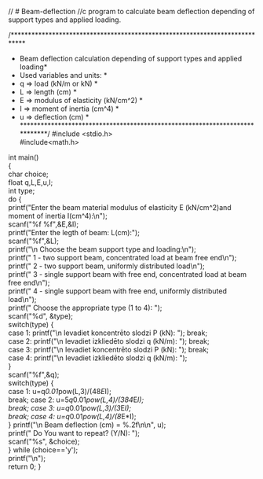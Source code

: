 // # Beam-deflection
//c program to calculate beam deflection depending of support types and applied loading.

/****************************************************************************
* Beam deflection calculation depending of support types and applied loading*
* Used variables and units:                     	                    *
* q   => load (kN/m or kN)                                                  *
* L   => length (cm)                                                        *
* E   => modulus of elasticity (kN/cm^2)                                    *
* I   => moment of inertia (cm^4)                                           *
* u   => deflection (cm)                                                    *
****************************************************************************/
#include <stdio.h>                                                                                  
#include<math.h>                                                                                    

int main()                                                                                          
{                                                                                                   
    char choice;                                                                                    
    float q,L,E,u,I;                                                                                
    int type;                                                                                      
    do {                                                                                            
    printf("Enter the beam material modulus of elasticity E (kN/cm^2)and moment of inertia I(cm^4):\n");  
    scanf("%f %f",&E,&I);                                                                           
    printf("Enter the legth of beam: L(cm):");                                                       
    scanf("%f",&L);                                                                                 
    printf("\n Choose the beam support type and loading:\n");                     
        printf(" 1 - two support beam, concentrated load at beam free end\n");                                        
        printf(" 2 - two support beam, uniformly distributed load\n");                             
        printf(" 3 - single support beam with free end, concentrated load at beam free end\n");                                       
        printf(" 4 - single support beam with free end, uniformly distributed load\n");                                  
        printf(" Choose the appropriate type (1 to 4): ");                                       
        scanf("%d", &type);                                                                        
        switch(type) {                                                                             
          case 1: printf("\n Ievadiet koncentrēto slodzi P (kN): "); break;                         
          case 2: printf("\n Ievadiet izkliedēto slodzi q (kN/m): "); break;                        
          case 3: printf("\n Ievadiet koncentrēto slodzi P (kN): "); break;                         
          case 4: printf("\n Ievadiet izkliedēto slodzi q (kN/m): ");                               
        }                                                                                          
    scanf("%f",&q);                                                                                 
    switch(type) {                                                                                 
          case 1: u=q*0.01*pow(L,3)/(48*E*I);                                                      
			      break;
          case 2: u=5*q*0.01*pow(L,4)/(384*E*I);                                                     
			      break;
          case 3: u=q*0.01*pow(L,3)/(3*E*I);                                                       
			      break;
          case 4: u=q*0.01*pow(L,4)/(8*E*I);                                                       
        }
    printf("\n Beam deflection (cm) = %.2f\n\n", u);                                                  
    printf(" Do You want to repeat? (Y/N): ");                                                     
    scanf("%s", &choice);                                                                           
    } while (choice=='y');                                                                          
    printf("\n");                                                                                   
    return 0;
}
